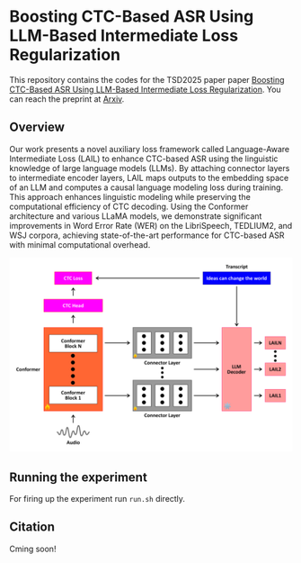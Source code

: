 # Boosting CTC-Based ASR Using LLM-Based Intermediate Loss Regularization
This repository contains the codes for the TSD2025 paper paper [Boosting CTC-Based ASR Using LLM-Based Intermediate Loss Regularization](). You can reach the preprint at [Arxiv]().

## Overview

Our work presents a novel auxiliary loss framework called Language-Aware Intermediate Loss (LAIL) to enhance CTC-based ASR using the linguistic knowledge of large language models (LLMs). By attaching connector layers to intermediate encoder layers, LAIL maps outputs to the embedding space of an LLM and computes a causal language modeling loss during training. This approach enhances linguistic modeling while preserving the computational efficiency of CTC decoding. Using the Conformer architecture and various LLaMA models, we demonstrate significant improvements in Word Error Rate (WER) on the LibriSpeech, TEDLIUM2, and WSJ corpora, achieving state-of-the-art performance for CTC-based ASR with minimal computational overhead.


<p align="center">
<img src="images/model.png" width=800></img>
</p>


## Running the experiment
For firing up the experiment run `run.sh` directly. 

## Citation
Cming soon!


